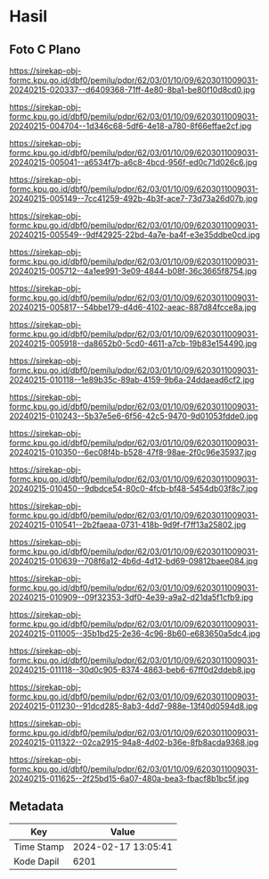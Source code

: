 # Hasil

## Foto C Plano

https://sirekap-obj-formc.kpu.go.id/dbf0/pemilu/pdpr/62/03/01/10/09/6203011009031-20240215-020337--d6409368-71ff-4e80-8ba1-be80f10d8cd0.jpg

https://sirekap-obj-formc.kpu.go.id/dbf0/pemilu/pdpr/62/03/01/10/09/6203011009031-20240215-004704--1d346c68-5df6-4e18-a780-8f66effae2cf.jpg

https://sirekap-obj-formc.kpu.go.id/dbf0/pemilu/pdpr/62/03/01/10/09/6203011009031-20240215-005041--a6534f7b-a6c8-4bcd-956f-ed0c71d026c6.jpg

https://sirekap-obj-formc.kpu.go.id/dbf0/pemilu/pdpr/62/03/01/10/09/6203011009031-20240215-005149--7cc41259-492b-4b3f-ace7-73d73a26d07b.jpg

https://sirekap-obj-formc.kpu.go.id/dbf0/pemilu/pdpr/62/03/01/10/09/6203011009031-20240215-005549--9df42925-22bd-4a7e-ba4f-e3e35ddbe0cd.jpg

https://sirekap-obj-formc.kpu.go.id/dbf0/pemilu/pdpr/62/03/01/10/09/6203011009031-20240215-005712--4a1ee991-3e09-4844-b08f-36c3665f8754.jpg

https://sirekap-obj-formc.kpu.go.id/dbf0/pemilu/pdpr/62/03/01/10/09/6203011009031-20240215-005817--54bbe179-d4d6-4102-aeac-887d84fcce8a.jpg

https://sirekap-obj-formc.kpu.go.id/dbf0/pemilu/pdpr/62/03/01/10/09/6203011009031-20240215-005918--da8652b0-5cd0-4611-a7cb-19b83e154490.jpg

https://sirekap-obj-formc.kpu.go.id/dbf0/pemilu/pdpr/62/03/01/10/09/6203011009031-20240215-010118--1e89b35c-89ab-4159-9b6a-24ddaead6cf2.jpg

https://sirekap-obj-formc.kpu.go.id/dbf0/pemilu/pdpr/62/03/01/10/09/6203011009031-20240215-010243--5b37e5e6-6f56-42c5-9470-9d01053fdde0.jpg

https://sirekap-obj-formc.kpu.go.id/dbf0/pemilu/pdpr/62/03/01/10/09/6203011009031-20240215-010350--6ec08f4b-b528-47f8-98ae-2f0c96e35937.jpg

https://sirekap-obj-formc.kpu.go.id/dbf0/pemilu/pdpr/62/03/01/10/09/6203011009031-20240215-010450--9dbdce54-80c0-4fcb-bf48-5454db03f8c7.jpg

https://sirekap-obj-formc.kpu.go.id/dbf0/pemilu/pdpr/62/03/01/10/09/6203011009031-20240215-010541--2b2faeaa-0731-418b-9d9f-f7ff13a25802.jpg

https://sirekap-obj-formc.kpu.go.id/dbf0/pemilu/pdpr/62/03/01/10/09/6203011009031-20240215-010639--708f6a12-4b6d-4d12-bd69-09812baee084.jpg

https://sirekap-obj-formc.kpu.go.id/dbf0/pemilu/pdpr/62/03/01/10/09/6203011009031-20240215-010909--09f32353-3df0-4e39-a9a2-d21da5f1cfb9.jpg

https://sirekap-obj-formc.kpu.go.id/dbf0/pemilu/pdpr/62/03/01/10/09/6203011009031-20240215-011005--35b1bd25-2e36-4c96-8b60-e683650a5dc4.jpg

https://sirekap-obj-formc.kpu.go.id/dbf0/pemilu/pdpr/62/03/01/10/09/6203011009031-20240215-011118--30d0c905-8374-4863-beb6-67ff0d2ddeb8.jpg

https://sirekap-obj-formc.kpu.go.id/dbf0/pemilu/pdpr/62/03/01/10/09/6203011009031-20240215-011230--91dcd285-8ab3-4dd7-988e-13f40d0594d8.jpg

https://sirekap-obj-formc.kpu.go.id/dbf0/pemilu/pdpr/62/03/01/10/09/6203011009031-20240215-011322--02ca2915-94a8-4d02-b36e-8fb8acda9368.jpg

https://sirekap-obj-formc.kpu.go.id/dbf0/pemilu/pdpr/62/03/01/10/09/6203011009031-20240215-011625--2f25bd15-6a07-480a-bea3-fbacf8b1bc5f.jpg


## Metadata

| Key        | Value               |
| ---------- | ------------------- |
| Time Stamp | 2024-02-17 13:05:41 |
| Kode Dapil | 6201                |



